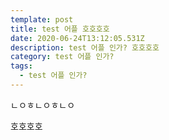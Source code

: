 ```yaml
---
template: post
title: test 어플 호호호호
date: 2020-06-24T13:12:05.531Z
description: test 어플 인가? 호호호호
category: test 어플 인가?
tags:
  - test 어플 인가?
---
```

ㄴㅇㅎㄴㅇㅎㄴㅇ

호호호호